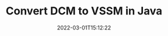---
############################# Static ############################
layout: "auto-gen-conversion"
date: 2022-03-01T15:12:22
draft: false
otherformats: bmp dcm emf emz gif ico jp2 jpeg jpg png pps ppsx ppt pptx psb psd svg svgz tga tif tiff webp wmf wmz
breadcrumb: DCM to VSSM in Java

############################# Head ############################
head_title: "DCM to VSSM Converter in Java"
head_description: "Convert DCM to VSSM in Java using a few lines of code. Use the GroupDocs Document Conversion API to convert over 160 file formats."

############################# Header ############################
title: "Convert DCM to VSSM in Java"
description: "DCM to VSSM conversion with a few lines of Java code"
bg_image: "https://cms.admin.containerize.com/templates/aspose/App_Themes/V3/images/bg/header1.png"
bg_overlay: false
button:
    enable: true

############################# SubMenu ############################
submenu:
    enable: true

    left:
        img_alt: "GroupDocs.Conversion for Java"
        image: "https://cms.admin.containerize.com/templates/groupdocs/images/product-logos/90x90-noborder/groupdocs-conversion-java.png"
        product: "GroupDocs.Conversion"
        platform: "Java"



############################# About ############################
about:
    enable: true
    title: "About GroupDocs.Conversion for Java API"
    content: |
        [GroupDocs.Conversion for Java](https://products.groupdocs.com/conversion/java/) can be used to convert Microsoft Word, Excel, PowerPoint, PDF, Visio and other formats. GroupDocs.Conversion is a standalone API that is suitable for back-end and internal systems where high performance is required. It does not depend on any software such as Microsoft or Open Office.
    

overview:
    enable: true
    content: |
        Convert your DCM files to VSSM in Java easily. You can use just a couple of Java code lines in any platform of your choice like - Windows, Linux, macOS.
        You can try DCM to VSSM conversion for free and evaluate conversion results quality.  Along with simple file conversion scenarios you can try more advanced options for loading source DCM file and for saving output VSSM result. 
        
        For example, for the source DCM file you may use the following load options:

        * auto-detect file format;
        * specify password for protected files (if file format supports it);
        * replace missing fonts to preserve document appearance.
        
        There are also advanced convert options for the VSSM file:

        * convert specific document page or page range;
        * add a watermark to the converted VSSM file and many more.

        Once conversion is completed you can save your VSSM file to the local file path or any third-party storage like FTP, Amazon S3, Google Drive, Dropbox etc. Please note - to convert DCM to VSSM there is no need for any additional software installed - like MS Office, Open Office, Adobe Acrobat Reader etc.


############################# Steps ############################
steps:
    enable: true
    title_left: "Steps to convert DCM to VSSM in Java"
    content_left: |
        [GroupDocs.Conversion for Java](https://products.groupdocs.com/conversion/java/) makes it easy for developers to convert a DCM file to VSSM with a few lines of code.
        
        * Create an instance of the Converter class and provide the file DCM with the full path
        * Create and set ConvertOptions for VSSM type.
        * Call the Converter.Convert method and pass the full path and format (VSSM) as a parameter

    title_right: "System Requirements"
    content_right: |
        Basic conversion with GroupDocs.Conversion for Java can be done in just a few simple steps. Our APIs are supported on all major platforms and operating systems. Before executing the code below, make sure you have the following prerequisites installed on your system.

        * Operating systems: Microsoft Windows, Linux, MacOS
        * Development environments: NetBeans, Intellij IDEA, Eclipse, etc.
        * Java runtime: J2SE 6.0 and above
        * Get the latest GroupDocs.Conversion for Java from [Maven](https://repository.groupdocs.com/webapp/#/artifacts/browse/tree/General/repo/com/groupdocs/groupdocs-conversion)
         
    code: |
        ```java    
        // Load source file DCM for conversion
        Converter converter = new Converter("input.dcm");
        // Prepare conversion options for target format VSSM
        ConvertOptions convertOptions = new FileType().fromExtension("vssm").getConvertOptions();
        // Convert to VSSM format
        converter.convert("output.vssm", convertOptions);
        ```

demos:
    enable: true
    title: "DCM to VSSM Live Demo"
    content: |
       Convert DCM to VSSM now by visiting the [GroupDocs.Conversion App](https://products.groupdocs.app/conversion/family) website. Online demo has the following advantages
          

more_formats:
    enable: true
    title: "Other supported DCM conversions in Java"
    content: "You can also convert DCM to many other file formats. Please see the list below."
       
       
back_to_top:
    enable: true
---